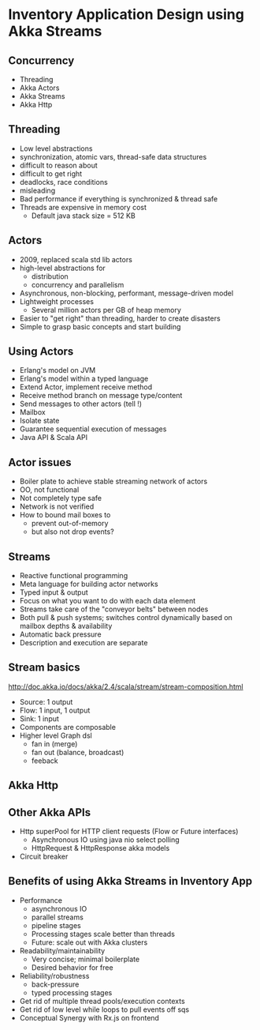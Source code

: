 Inventory Application Design using Akka Streams
===============================================


Concurrency
-----------

- Threading
- Akka Actors
- Akka Streams
- Akka Http


Threading
---------

- Low level abstractions
- synchronization, atomic vars, thread-safe data structures
- difficult to reason about
- difficult to get right
- deadlocks, race conditions
- misleading
- Bad performance if everything is synchronized & thread safe
- Threads are expensive in memory cost
    - Default java stack size = 512 KB


Actors
------

- 2009, replaced scala std lib actors
- high-level abstractions for
    - distribution
    - concurrency and parallelism
- Asynchronous, non-blocking, performant, message-driven model
- Lightweight processes
  - Several million actors per GB of heap memory
- Easier to "get right" than threading, harder to create disasters
- Simple to grasp basic concepts and start building


Using Actors
------------

- Erlang's model on JVM
- Erlang's model within a typed language
- Extend Actor, implement receive method
- Receive method branch on message type/content
- Send messages to other actors (tell !)
- Mailbox
- Isolate state
- Guarantee sequential execution of messages
- Java API & Scala API


Actor issues
------------

- Boiler plate to achieve stable streaming network of actors
- OO, not functional
- Not completely type safe
- Network is not verified
- How to bound mail boxes to
  - prevent out-of-memory
  - but also not drop events?


Streams
-------

- Reactive functional programming
- Meta language for building actor networks
- Typed input & output
- Focus on what you want to do with each data element
- Streams take care of the "conveyor belts" between nodes
- Both pull & push systems; switches control dynamically
  based on mailbox depths & availability
- Automatic back pressure
- Description and execution are separate


Stream basics
-------------

http://doc.akka.io/docs/akka/2.4/scala/stream/stream-composition.html

- Source: 1 output
- Flow: 1 input, 1 output
- Sink: 1 input
- Components are composable
- Higher level Graph dsl
  - fan in (merge)
  - fan out (balance, broadcast)
  - feeback


Akka Http
---------


Other Akka APIs
---------------

- Http superPool for HTTP client requests (Flow or Future interfaces)
    - Asynchronous IO using java nio select polling
    - HttpRequest & HttpResponse akka models
- Circuit breaker


Benefits of using Akka Streams in Inventory App
----------------------------------------------

- Performance
    - asynchronous IO
    - parallel streams
    - pipeline stages
    - Processing stages scale better than threads
    - Future: scale out with Akka clusters
- Readability/maintainability
    - Very concise; minimal boilerplate
    - Desired behavior for free
- Reliability/robustness
    - back-pressure
    - typed processing stages
- Get rid of multiple thread pools/execution contexts
- Get rid of low level while loops to pull events off sqs
- Conceptual Synergy with Rx.js on frontend
